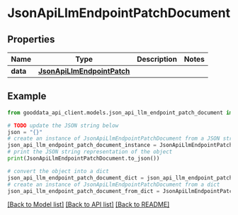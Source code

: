 # JsonApiLlmEndpointPatchDocument


## Properties

Name | Type | Description | Notes
------------ | ------------- | ------------- | -------------
**data** | [**JsonApiLlmEndpointPatch**](JsonApiLlmEndpointPatch.md) |  | 

## Example

```python
from gooddata_api_client.models.json_api_llm_endpoint_patch_document import JsonApiLlmEndpointPatchDocument

# TODO update the JSON string below
json = "{}"
# create an instance of JsonApiLlmEndpointPatchDocument from a JSON string
json_api_llm_endpoint_patch_document_instance = JsonApiLlmEndpointPatchDocument.from_json(json)
# print the JSON string representation of the object
print(JsonApiLlmEndpointPatchDocument.to_json())

# convert the object into a dict
json_api_llm_endpoint_patch_document_dict = json_api_llm_endpoint_patch_document_instance.to_dict()
# create an instance of JsonApiLlmEndpointPatchDocument from a dict
json_api_llm_endpoint_patch_document_from_dict = JsonApiLlmEndpointPatchDocument.from_dict(json_api_llm_endpoint_patch_document_dict)
```
[[Back to Model list]](../README.md#documentation-for-models) [[Back to API list]](../README.md#documentation-for-api-endpoints) [[Back to README]](../README.md)


